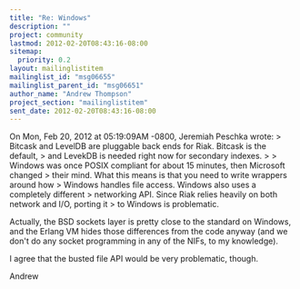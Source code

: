 ```yaml
---
title: "Re: Windows"
description: ""
project: community
lastmod: 2012-02-20T08:43:16-08:00
sitemap:
  priority: 0.2
layout: mailinglistitem
mailinglist_id: "msg06655"
mailinglist_parent_id: "msg06651"
author_name: "Andrew Thompson"
project_section: "mailinglistitem"
sent_date: 2012-02-20T08:43:16-08:00
---
```



On Mon, Feb 20, 2012 at 05:19:09AM -0800, Jeremiah Peschka wrote:
&gt; Bitcask and LevelDB are pluggable back ends for Riak. Bitcask is the default, 
&gt; and LevekDB is needed right now for secondary indexes.
&gt; 
&gt; Windows was once POSIX compliant for about 15 minutes, then Microsoft changed 
&gt; their mind. What this means is that you need to write wrappers around how 
&gt; Windows handles file access. Windows also uses a completely different 
&gt; networking API. Since Riak relies heavily on both network and I/O, porting it 
&gt; to Windows is problematic.

Actually, the BSD sockets layer is pretty close to the standard on
Windows, and the Erlang VM hides those differences from the code anyway
(and we don't do any socket programming in any of the NIFs, to my
knowledge).

I agree that the busted file API would be very problematic, though.

Andrew

